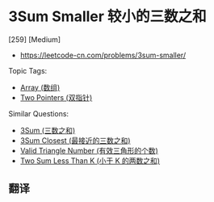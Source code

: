 # 3Sum Smaller 较小的三数之和

[259] [Medium]

- https://leetcode-cn.com/problems/3sum-smaller/

Topic Tags:

- [Array (数组)](https://leetcode-cn.com/tag/array/)
- [Two Pointers (双指针)](https://leetcode-cn.com/tag/two-pointers/)

Similar Questions:

- [3Sum (三数之和)](https://leetcode-cn.com/problems/3sum/)
- [3Sum Closest (最接近的三数之和)](https://leetcode-cn.com/problems/3sum-closest/)
- [Valid Triangle Number (有效三角形的个数)](https://leetcode-cn.com/problems/valid-triangle-number/)
- [Two Sum Less Than K (小于 K 的两数之和)](https://leetcode-cn.com/problems/two-sum-less-than-k/)

## 翻译
